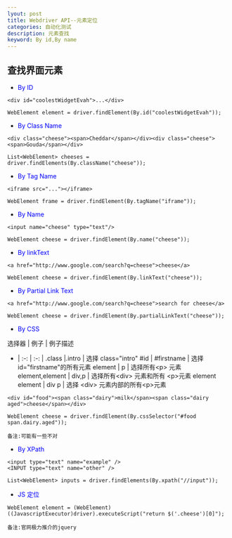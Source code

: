 ```yaml
---
lyout: post
title: Webdriver API--元素定位
categories: 自动化测试
description: 元素查找
keyword: By id,By name
---
```


## 查找界面元素

* <font color=Blue>By ID</font> 

```
<div id="coolestWidgetEvah">...</div>

WebElement element = driver.findElement(By.id("coolestWidgetEvah"));
```

* <font color=blue> By Class Name </font>

```
<div class="cheese"><span>Cheddar</span></div><div class="cheese"><span>Gouda</span></div>

List<WebElement> cheeses = driver.findElements(By.className("cheese"));
```

* <font color=Blue> By Tag Name </font>

```
<iframe src="..."></iframe>

WebElement frame = driver.findElement(By.tagName("iframe"));
```

* <font color=Blue> By Name </font>

```
<input name="cheese" type="text"/>

WebElement cheese = driver.findElement(By.name("cheese"));
```

* <font color=Blue> By linkText </font>

```
<a href="http://www.google.com/search?q=cheese">cheese</a>

WebElement cheese = driver.findElement(By.linkText("cheese"));
```

* <font color=Blue> By Partial Link Text </font>

```
<a href="http://www.google.com/search?q=cheese">search for cheese</a>

WebElement cheese = driver.findElement(By.partialLinkText("cheese"));
```

* <font color=Blue> By CSS </font>

选择器 | 例子 | 例子描述
- | :-: | :-: |
.class |.intro | 选择 class="intro"
\#id | #firstname | 选择id="firstname"的所有元素
element | p  | 选择所有\<p\> 元素
element,element | div,p | 选择所有\<div\> 元素和所有 \<p\>元素
element element | div p | 选择 \<div\> 元素内部的所有\<p\>元素


```
<div id="food"><span class="dairy">milk</span><span class="dairy aged">cheese</span></div>

WebElement cheese = driver.findElement(By.cssSelector("#food span.dairy.aged"));

备注:可能有一些不对
```

* <font color=Blue> By XPath </font>

```
<input type="text" name="example" />
<INPUT type="text" name="other" />

List<WebElement> inputs = driver.findElements(By.xpath("//input"));
```

* <font color=Blue> JS 定位 </font>

```
WebElement element = (WebElement) ((JavascriptExecutor)driver).executeScript("return $('.cheese')[0]");

备注:官网极力推介的jquery
```




